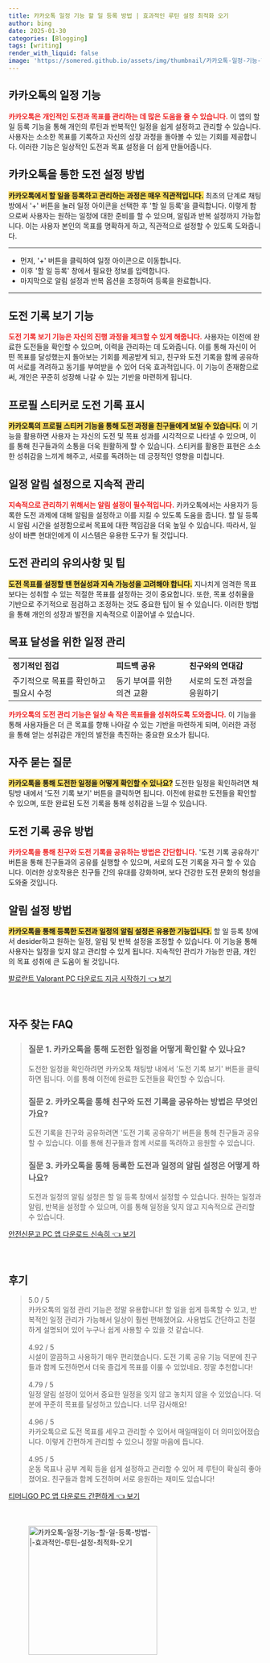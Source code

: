 ```yaml
---
title: 카카오톡 일정 기능 할 일 등록 방법 | 효과적인 루틴 설정 최적화 오기
author: bing
date: 2025-01-30
categories: [Blogging]
tags: [writing]
render_with_liquid: false
image: 'https://somered.github.io/assets/img/thumbnail/카카오톡-일정-기능-할-일-등록-방법-|-효과적인-루틴-설정-최적화-오기.webp'
---
```



<h2 id='카카오톡_일정_기능'>카카오톡의 일정 기능</h2>

<p><b><span style="color: #ee2323;">카카오톡은 개인적인 도전과 목표를 관리하는 데 많은 도움을 줄 수 있습니다.</span></b> 이 앱의 할 일 등록 기능을 통해 개인의 루틴과 반복적인 일정을 쉽게 설정하고 관리할 수 있습니다. 사용자는 소소한 목표를 기록하고 자신의 성장 과정을 돌아볼 수 있는 기회를 제공합니다. 이러한 기능은 일상적인 도전과 목표 설정을 더 쉽게 만들어줍니다.</p>

<h2 id='도전_설정_방법'>카카오톡을 통한 도전 설정 방법</h2>

<p><b><span style="background-color: #ffe066;">카카오톡에서 할 일을 등록하고 관리하는 과정은 매우 직관적입니다.</span></b> 최초의 단계로 채팅방에서 '+' 버튼을 눌러 일정 아이콘을 선택한 후 '할 일 등록'을 클릭합니다. 이렇게 함으로써 사용자는 원하는 일정에 대한 준비를 할 수 있으며, 알림과 반복 설정까지 가능합니다. 이는 사용자 본인의 목표를 명확하게 하고, 직관적으로 설정할 수 있도록 도와줍니다.</p>

<hr />

<ul>
    <li>먼저, '+' 버튼을 클릭하여 일정 아이콘으로 이동합니다.</li>
    <li>이후 '할 일 등록' 창에서 필요한 정보를 입력합니다.</li>
    <li>마지막으로 알림 설정과 반복 옵션을 조정하여 등록을 완료합니다.</li>
</ul>

<hr />

<h2 id='도전_기록_보기'>도전 기록 보기 기능</h2>

<p><b><span style="color: #ee2323;">도전 기록 보기 기능은 자신의 진행 과정을 체크할 수 있게 해줍니다.</span></b> 사용자는 이전에 완료한 도전들을 확인할 수 있으며, 이력을 관리하는 데 도와줍니다. 이를 통해 자신이 어떤 목표를 달성했는지 돌아보는 기회를 제공받게 되고, 친구와 도전 기록을 함께 공유하여 서로를 격려하고 동기를 부여받을 수 있어 더욱 효과적입니다. 이 기능이 존재함으로써, 개인은 꾸준히 성장해 나갈 수 있는 기반을 마련하게 됩니다.</p>

<h2 id='프로필_스티커_기능'>프로필 스티커로 도전 기록 표시</h2>

<p><b><span style="background-color: #ffe066;">카카오톡의 프로필 스티커 기능을 통해 도전 과정을 친구들에게 보일 수 있습니다.</span></b> 이 기능을 활용하면 사용자 는 자신의 도전 및 목표 성과를 시각적으로 나타낼 수 있으며, 이를 통해 친구들과의 소통을 더욱 원활하게 할 수 있습니다. 스티커를 활용한 표현은 소소한 성취감을 느끼게 해주고, 서로를 독려하는 데 긍정적인 영향을 미칩니다.</p>

<h2 id='일정_알림_설정'>일정 알림 설정으로 지속적 관리</h2>

<p><b><span style="color: #ee2323;">지속적으로 관리하기 위해서는 알림 설정이 필수적입니다.</span></b> 카카오톡에서는 사용자가 등록한 도전 과제에 대해 알림을 설정하고 이를 지킬 수 있도록 도움을 줍니다. 할 일 등록 시 알림 시간을 설정함으로써 목표에 대한 책임감을 더욱 높일 수 있습니다. 따라서, 일상이 바쁜 현대인에게 이 시스템은 유용한 도구가 될 것입니다.</p>

<h2 id='도전_관리_유의사항'>도전 관리의 유의사항 및 팁</h2>

<p><b><span style="background-color: #ffe066;">도전 목표를 설정할 땐 현실성과 지속 가능성을 고려해야 합니다.</span></b> 지나치게 엄격한 목표보다는 성취할 수 있는 적절한 목표를 설정하는 것이 중요합니다. 또한, 목표 성취율을 기반으로 주기적으로 점검하고 조정하는 것도 중요한 팁이 될 수 있습니다. 이러한 방법을 통해 개인의 성장과 발전을 지속적으로 이끌어낼 수 있습니다.</p>

<h2 id='목표_달성을_위한_일정_관리'>목표 달성을 위한 일정 관리</h2>

<table>
    <tr>
        <td><b>정기적인 점검</b></td>
        <td><b>피드백 공유</b></td>
        <td><b>친구와의 연대감</b></td>
    </tr>
    <tr>
        <td>주기적으로 목표를 확인하고 필요시 수정</td>
        <td>동기 부여를 위한 의견 교환</td>
        <td>서로의 도전 과정을 응원하기</td>
    </tr>
</table>

<p><b><span style="color: #ee2323;">카카오톡의 도전 관리 기능은 일상 속 작은 목표들을 성취하도록 도와줍니다.</span></b> 이 기능을 통해 사용자들은 더 큰 목표를 향해 나아갈 수 있는 기반을 마련하게 되며, 이러한 과정을 통해 얻는 성취감은 개인의 발전을 촉진하는 중요한 요소가 됩니다.</p>

<h2 id='자주_묻는_질문'>자주 묻는 질문</h2>

<p><b><span style="background-color: #ffe066;">카카오톡을 통해 도전한 일정을 어떻게 확인할 수 있나요?</span></b> 도전한 일정을 확인하려면 채팅방 내에서 '도전 기록 보기' 버튼을 클릭하면 됩니다. 이전에 완료한 도전들을 확인할 수 있으며, 또한 완료된 도전 기록을 통해 성취감을 느낄 수 있습니다.</p>

<h2 id='도전_기록_공유_방법'>도전 기록 공유 방법</h2>

<p><b><span style="color: #ee2323;">카카오톡을 통해 친구와 도전 기록을 공유하는 방법은 간단합니다.</span></b> '도전 기록 공유하기' 버튼을 통해 친구들과의 공유를 실행할 수 있으며, 서로의 도전 기록을 자극 할 수 있습니다. 이러한 상호작용은 친구들 간의 유대를 강화하며, 보다 건강한 도전 문화의 형성을 도와줄 것입니다.</p>

<h2 id='알림_설정_방법'>알림 설정 방법</h2>

<p><b><span style="background-color: #ffe066;">카카오톡을 통해 등록한 도전과 일정의 알림 설정은 유용한 기능입니다.</span></b> 할 일 등록 창에서 desider하고 원하는 일정, 알림 및 반복 설정을 조정할 수 있습니다. 이 기능을 통해 사용자는 일정을 잊지 않고 관리할 수 있게 됩니다. 지속적인 관리가 가능한 만큼, 개인의 목표 성취에 큰 도움이 될 것입니다.</p>


<p><a class="click-button" title="발로란트 Valorant PC 다운로드 지금 시작하기" href="https://somered.github.io/posts/%EB%B0%9C%EB%A1%9C%EB%9E%80%ED%8A%B8-Valorant-PC-%EB%8B%A4%EC%9A%B4%EB%A1%9C%EB%93%9C-%EC%A7%80%EA%B8%88-%EC%8B%9C%EC%9E%91%ED%95%98%EA%B8%B0/" rel="dofollow">발로란트 Valorant PC 다운로드 지금 시작하기 👈 보기</a></p><br>
<h2 id='자주_찾는_FAQ'>자주 찾는 FAQ</h2>
<div itemscope="" itemtype="https://schema.org/FAQPage"> 
<blockquote> 
<div itemscope="" itemprop="mainEntity" itemtype="https://schema.org/Question"> 
<h3 itemprop="name">질문 1. 카카오톡을 통해 도전한 일정을 어떻게 확인할 수 있나요?</h3> 
<div itemscope="" itemprop="acceptedAnswer" itemtype="https://schema.org/Answer"> 
<span itemprop="text"> 
<p>도전한 일정을 확인하려면 카카오톡 채팅방 내에서 '도전 기록 보기' 버튼을 클릭하면 됩니다. 이를 통해 이전에 완료한 도전들을 확인할 수 있습니다.</p> 
</span> 
</div> 
</div> 
<div itemscope="" itemprop="mainEntity" itemtype="https://schema.org/Question"> 
<h3 itemprop="name">질문 2. 카카오톡을 통해 친구와 도전 기록을 공유하는 방법은 무엇인가요?</h3> 
<div itemscope="" itemprop="acceptedAnswer" itemtype="https://schema.org/Answer"> 
<span itemprop="text"> 
<p>도전 기록을 친구와 공유하려면 '도전 기록 공유하기' 버튼을 통해 친구들과 공유할 수 있습니다. 이를 통해 친구들과 함께 서로를 독려하고 응원할 수 있습니다.</p> 
</span> 
</div> 
</div> 
<div itemscope="" itemprop="mainEntity" itemtype="https://schema.org/Question"> 
<h3 itemprop="name">질문 3. 카카오톡을 통해 등록한 도전과 일정의 알림 설정은 어떻게 하나요?</h3> 
<div itemscope="" itemprop="acceptedAnswer" itemtype="https://schema.org/Answer"> 
<span itemprop="text"> 
<p>도전과 일정의 알림 설정은 할 일 등록 창에서 설정할 수 있습니다. 원하는 일정과 알림, 반복을 설정할 수 있으며, 이를 통해 일정을 잊지 않고 지속적으로 관리할 수 있습니다.</p> 
</span> 
</div> 
</div> 
</blockquote> 
</div>
<p><a class="click-button" title="안전신문고 PC 앱 다운로드 신속히" href="https://somered.github.io/posts/%EC%95%88%EC%A0%84%EC%8B%A0%EB%AC%B8%EA%B3%A0-PC-%EC%95%B1-%EB%8B%A4%EC%9A%B4%EB%A1%9C%EB%93%9C-%EC%8B%A0%EC%86%8D%ED%9E%88/" rel="dofollow">안전신문고 PC 앱 다운로드 신속히 👈 보기</a></p><br>
<h2 id='후기'>후기</h2>
<div itemscope itemtype="https://schema.org/Product">
  <blockquote>
  <div itemprop="review" itemscope itemtype="https://schema.org/Review">
      <div itemprop="reviewRating" itemscope itemtype="https://schema.org/Rating"> <span itemprop="ratingValue">5.0</span> / <span itemprop="bestRating">5</span> </div>
      <span itemprop="reviewBody">카카오톡의 일정 관리 기능은 정말 유용합니다! 할 일을 쉽게 등록할 수 있고, 반복적인 일정 관리가 가능해서 일상이 훨씬 편해졌어요. 사용법도 간단하고 친절하게 설명되어 있어 누구나 쉽게 사용할 수 있을 것 같습니다.</span>
  </div>
  <br>
  <div itemprop="review" itemscope itemtype="https://schema.org/Review">
      <div itemprop="reviewRating" itemscope itemtype="https://schema.org/Rating"> <span itemprop="ratingValue">4.92</span> / <span itemprop="bestRating">5</span> </div>
      <span itemprop="reviewBody">시설이 깔끔하고 사용하기 매우 편리했습니다. 도전 기록 공유 기능 덕분에 친구들과 함께 도전하면서 더욱 즐겁게 목표를 이룰 수 있었네요. 정말 추천합니다!</span>
  </div>
  <br>
  <div itemprop="review" itemscope itemtype="https://schema.org/Review">
      <div itemprop="reviewRating" itemscope itemtype="https://schema.org/Rating"> <span itemprop="ratingValue">4.79</span> / <span itemprop="bestRating">5</span> </div>
      <span itemprop="reviewBody">일정 알림 설정이 있어서 중요한 일정을 잊지 않고 놓치지 않을 수 있었습니다. 덕분에 꾸준히 목표를 달성하고 있습니다. 너무 감사해요!</span>
  </div>
  <br>
  <div itemprop="review" itemscope itemtype="https://schema.org/Review">
      <div itemprop="reviewRating" itemscope itemtype="https://schema.org/Rating"> <span itemprop="ratingValue">4.96</span> / <span itemprop="bestRating">5</span> </div>
      <span itemprop="reviewBody">카카오톡으로 도전 목표를 세우고 관리할 수 있어서 매일매일이 더 의미있어졌습니다. 이렇게 간편하게 관리할 수 있으니 정말 마음에 듭니다.</span>
  </div>
  <br>
  <div itemprop="review" itemscope itemtype="https://schema.org/Review">
      <div itemprop="reviewRating" itemscope itemtype="https://schema.org/Rating"> <span itemprop="ratingValue">4.95</span> / <span itemprop="bestRating">5</span> </div>
      <span itemprop="reviewBody">운동 목표나 공부 계획 등을 쉽게 설정하고 관리할 수 있어 제 루틴이 확실히 좋아졌어요. 친구들과 함께 도전하며 서로 응원하는 재미도 있습니다!</span>
  </div>
  </blockquote>
</div>
<p><a class="click-button" title="티머니GO PC 앱 다운로드 간편하게" href="https://somered.github.io/posts/%ED%8B%B0%EB%A8%B8%EB%8B%88GO-PC-%EC%95%B1-%EB%8B%A4%EC%9A%B4%EB%A1%9C%EB%93%9C-%EA%B0%84%ED%8E%B8%ED%95%98%EA%B2%8C/" rel="dofollow">티머니GO PC 앱 다운로드 간편하게 👈 보기</a></p><br>
<figure class="image"><img src="https://somered.github.io/assets/img/thumbnail/카카오톡-일정-기능-할-일-등록-방법-|-효과적인-루틴-설정-최적화-오기.webp" alt="카카오톡-일정-기능-할-일-등록-방법-|-효과적인-루틴-설정-최적화-오기" width="256" height="256"></figure>